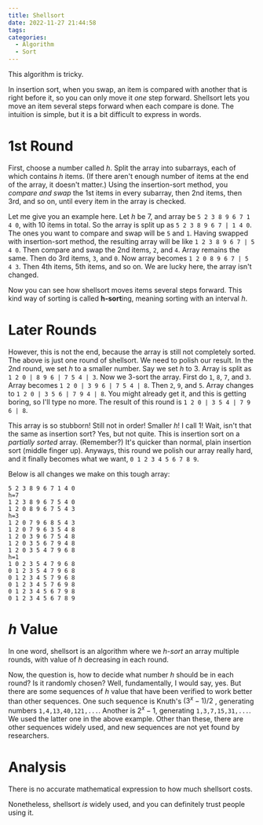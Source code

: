 ```yaml
---
title: Shellsort
date: 2022-11-27 21:44:58
tags:
categories:
  - Algorithm
  - Sort
---
```


This algorithm is tricky.

In insertion sort, when you swap, an item is compared with another that is right before it, so you can only move it *one* step forward. Shellsort lets you move an item several steps forward when each compare is done. The intuition is simple, but it is a bit difficult to express in words.

<!--more-->

# 1st Round

First, choose a number called $h$. Split the array into subarrays, each of which contains $h$ items. (If there aren't enough number of items at the end of the array, it doesn't matter.) Using the insertion-sort method, you *compare and swap* the 1st items in every subarray, then 2nd items, then 3rd, and so on, until every item in the array is checked.

Let me give you an example here. Let $h$ be 7, and array be `5 2 3 8 9 6 7 1 4 0`, with 10 items in total. So the array is split up as `5 2 3 8 9 6 7 | 1 4 0`. The ones you want to compare and swap will be `5` and `1`. Having swapped with insertion-sort method, the resulting array will be like `1 2 3 8 9 6 7 | 5 4 0`.  Then compare and swap the 2nd items, `2`, and `4`. Array remains the same. Then do 3rd items, `3`, and `0`. Now array becomes `1 2 0 8 9 6 7 | 5 4 3`. Then 4th items, 5th items, and so on. We are lucky here, the array isn't changed.

Now you can see how shellsort moves items several steps forward. This kind way of sorting is called **h-sort**ing, meaning sorting with an interval $h$. 

# Later Rounds

However, this is not the end, because the array is still not completely sorted. The above is just one round of shellsort. We need to polish our result. In the 2nd round, we set $h$ to a smaller number. Say we set $h$ to 3. Array is split as `1 2 0 | 8 9 6 | 7 5 4 | 3`. Now we 3-sort the array. First do `1`, `8`, `7`, and `3`. Array becomes `1 2 0 | 3 9 6 | 7 5 4 | 8`. Then `2`, `9`, and `5`. Array changes to `1 2 0 | 3 5 6 | 7 9 4 | 8`. You might already get it, and this is getting boring, so I'll type no more. The result of this round is `1 2 0 | 3 5 4 | 7 9 6 | 8`.

This array is so stubborn! Still not in order! Smaller $h$! I call 1! Wait, isn't that the same as insertion sort? Yes, but not quite. This is insertion sort on a *partially sorted* array. (Remember?) It's quicker than normal, plain insertion sort (middle finger up). Anyways, this round we polish our array really hard, and it finally becomes what we want, `0 1 2 3 4 5 6 7 8 9`.

Below is all changes we make on this tough array:

```
5 2 3 8 9 6 7 1 4 0
h=7
1 2 3 8 9 6 7 5 4 0
1 2 0 8 9 6 7 5 4 3
h=3
1 2 0 7 9 6 8 5 4 3
1 2 0 7 9 6 3 5 4 8
1 2 0 3 9 6 7 5 4 8
1 2 0 3 5 6 7 9 4 8
1 2 0 3 5 4 7 9 6 8
h=1
1 0 2 3 5 4 7 9 6 8
0 1 2 3 5 4 7 9 6 8
0 1 2 3 4 5 7 9 6 8
0 1 2 3 4 5 7 6 9 8
0 1 2 3 4 5 6 7 9 8
0 1 2 3 4 5 6 7 8 9
```

# $h$ Value

In one word, shellsort is an algorithm where we *h-sort* an array multiple rounds, with value of $h$ decreasing in each round.

Now, the question is, how to decide what number $h$ should be in each round? Is it randomly chosen? Well, fundamentally, I would say, yes. But there are some sequences of $h$ value that have been verified to work better than other sequences. One such sequence is Knuth's $(3^x-1)/2$ , generating numbers `1,4,13,40,121,...`. Another is $2^x-1$, generating `1,3,7,15,31,...`. We used the latter one in the above example. Other than these, there are other sequences widely used, and new sequences are not yet found by researchers.

# Analysis

There is no accurate mathematical expression to how much shellsort costs.

Nonetheless, shellsort *is* widely used, and you can definitely trust people using it.
